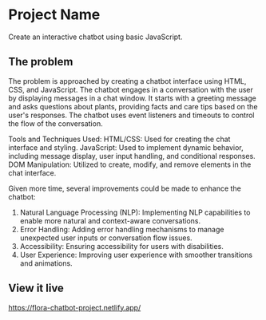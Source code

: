 # Project Name

Create an interactive chatbot using basic JavaScript.

## The problem

The problem is approached by creating a chatbot interface using HTML, CSS, and JavaScript. The chatbot engages in a conversation with the user by displaying messages in a chat window. It starts with a greeting message and asks questions about plants, providing facts and care tips based on the user's responses. The chatbot uses event listeners and timeouts to control the flow of the conversation.

Tools and Techniques Used:
HTML/CSS: Used for creating the chat interface and styling.
JavaScript: Used to implement dynamic behavior, including message display, user input handling, and conditional responses.
DOM Manipulation: Utilized to create, modify, and remove elements in the chat interface.

Given more time, several improvements could be made to enhance the chatbot:
1. Natural Language Processing (NLP): Implementing NLP capabilities to enable more natural and context-aware conversations.
2. Error Handling: Adding error handling mechanisms to manage unexpected user inputs or conversation flow issues.
3. Accessibility: Ensuring accessibility for users with disabilities.
4. User Experience: Improving user experience with smoother transitions and animations.

## View it live

https://flora-chatbot-project.netlify.app/